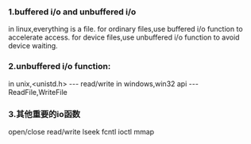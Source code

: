 ### 1.buffered i/o and unbuffered i/o

in linux,everything is a file.
for ordinary files,use buffered i/o function to accelerate access.
for device files,use unbuffered i/o function to avoid device waiting.

### 2.unbuffered i/o function:

in unix,<unistd.h> --- read/write
in windows,win32 api --- ReadFile,WriteFile

### 3.其他重要的io函数

open/close	read/write	lseek	fcntl	ioctl	mmap
